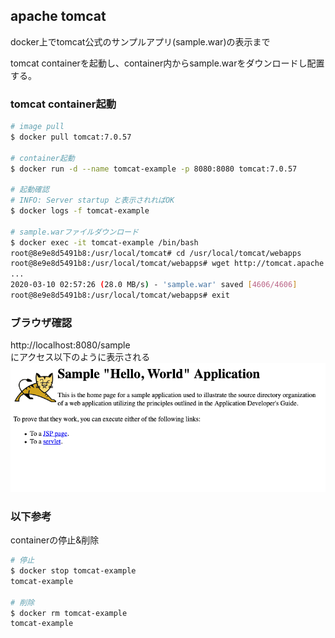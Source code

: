## apache tomcat
docker上でtomcat公式のサンプルアプリ(sample.war)の表示まで   

tomcat containerを起動し、container内からsample.warをダウンロードし配置する。


### tomcat container起動
```bash
# image pull
$ docker pull tomcat:7.0.57

# container起動
$ docker run -d --name tomcat-example -p 8080:8080 tomcat:7.0.57

# 起動確認
# INFO: Server startup と表示されればOK
$ docker logs -f tomcat-example

# sample.warファイルダウンロード
$ docker exec -it tomcat-example /bin/bash
root@8e9e8d5491b8:/usr/local/tomcat# cd /usr/local/tomcat/webapps
root@8e9e8d5491b8:/usr/local/tomcat/webapps# wget http://tomcat.apache.org/tomcat-7.0-doc/appdev/sample/sample.war
...
2020-03-10 02:57:26 (28.0 MB/s) - 'sample.war' saved [4606/4606]
root@8e9e8d5491b8:/usr/local/tomcat/webapps# exit
```

### ブラウザ確認
http://localhost:8080/sample   
にアクセス以下のように表示される
![](../image/tomcat1.png)

### 以下参考
containerの停止&削除
```bash
# 停止
$ docker stop tomcat-example
tomcat-example

# 削除
$ docker rm tomcat-example
tomcat-example
```
